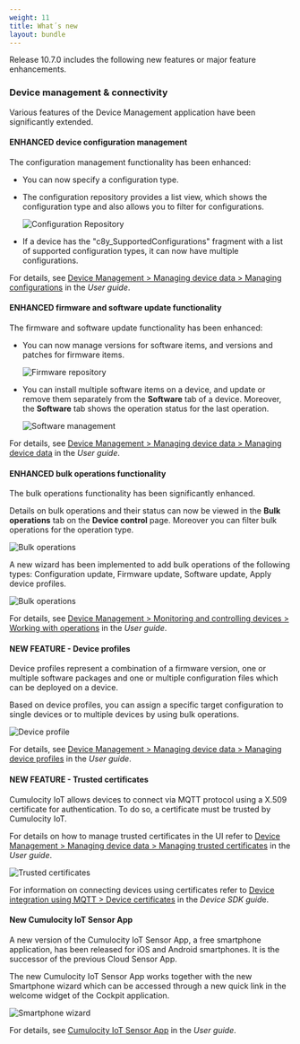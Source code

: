 ```yaml
---
weight: 11
title: What´s new
layout: bundle
---
```


Release 10.7.0 includes the following new features or major feature enhancements.

### Device management & connectivity

Various features of the Device Management application have been significantly extended.

#### ENHANCED device configuration management

The configuration management functionality has been enhanced:

* You can now specify a configuration type.

* The configuration repository provides a list view, which shows the configuration type and also allows you to filter for configurations.

	![Configuration Repository](/images/release-notes/devmgmt-management-configrepo.png)

* If a device has the "c8y_SupportedConfigurations" fragment with a list of supported configuration types, it can now have multiple configurations.

For details, see [Device Management > Managing device data > Managing configurations](https://cumulocity.com/guides/10.7.0/users-guide/device-management#configuration-repository) in the *User guide*.


#### ENHANCED firmware and software update functionality

The firmware and software update functionality has been enhanced:

* You can now manage versions for software items, and versions and patches for firmware items.

	![Firmware repository](/images/release-notes/devmgmt-firmware-list.png)

* You can install multiple software items on a device, and update or remove them separately from the **Software** tab of a device. Moreover, the **Software** tab shows the operation status for the last operation.

	![Software management](/images/release-notes/devmgmt-software-tab.png)

For details, see [Device Management > Managing device data > Managing device data](https://cumulocity.com/guides/10.7.0/users-guide/device-management#managing-device-data) in the *User guide*.

#### ENHANCED bulk operations functionality

The bulk operations functionality has been significantly enhanced.

Details on bulk operations and their status can now be viewed in the **Bulk operations** tab on the **Device control** page. Moreover you can filter bulk operations for the operation type.

![Bulk operations](/images/release-notes/devmgmt-devicecontrol-bulk-operations-list.png)

A new wizard has been implemented to add bulk operations of the following types: Configuration update, Firmware update, Software update, Apply device profiles.

![Bulk operations](/images/release-notes/devmgmt-devicecontrol-bulk-operation-type.png)

For details, see [Device Management > Monitoring and controlling devices > Working with operations](https://cumulocity.com/guides/10.7.0/users-guide/device-management/#operation-monitoring) in the *User guide*.


#### NEW FEATURE - Device profiles

Device profiles represent a combination of a firmware version, one or multiple software packages and one or multiple configuration files which can be deployed on a device.

Based on device profiles, you can assign a specific target configuration to single devices or to multiple devices by using bulk operations.

![Device profile](/images/release-notes/devmgmt-device-profile-details.png)

For details, see [Device Management > Managing device data > Managing device profiles](https://cumulocity.com/guides/10.7.0/users-guide/device-management#device-profiles) in the *User guide*.


#### NEW FEATURE - Trusted certificates

Cumulocity IoT allows devices to connect via MQTT protocol using a X.509 certificate for authentication. To do so, a certificate must be trusted by Cumulocity IoT.

For details on how to manage trusted certificates in the UI refer to [Device Management > Managing device data > Managing trusted certificates](https://cumulocity.com/guides/10.7.0/users-guide/device-management#trusted-certificates) in the *User guide*.

![Trusted certificates](/images/release-notes/devmgmt-trusted-certificates-list.png)

For information on connecting devices using certificates refer to [Device integration using MQTT > Device certificates](https://cumulocity.com/guides/10.7.0/device-sdk/mqtt/#device-certificates) in the *Device SDK guid*e.

#### New Cumulocity IoT Sensor App

A new version of the Cumulocity IoT Sensor App, a free smartphone application,  has been released for iOS and Android smartphones. It is the successor of the previous Cloud Sensor App.

The new Cumulocity IoT Sensor App works together with the new Smartphone wizard which can be accessed through a new quick link in the welcome widget of the Cockpit application.

![Smartphone wizard](/images/release-notes/csa-connect-smartphone-wizard-step3.png)

For details, see [Cumulocity IoT Sensor App](https://cumulocity.com/guides/10.7.0/users-guide/cumulocity-sensor-app/) in the *User guide*.


